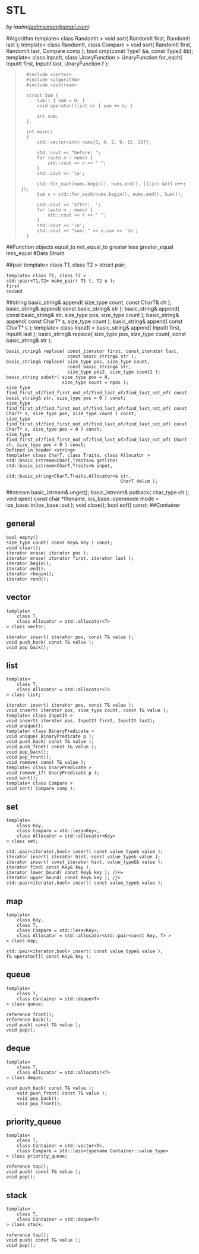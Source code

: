 STL
=======
*by iaalm(iaalmsimon@gmail.com)*

#Algorithm
    template< class RandomIt >
    void sort( RandomIt first, RandomIt last );
    template< class RandomIt, class Compare >
    void sort( RandomIt first, RandomIt last, Compare comp );
    bool cmp(const Type1 &a, const Type2 &b);
    template< class InputIt, class UnaryFunction >
    UnaryFunction for_each( InputIt first, InputIt last, UnaryFunction f );
>       #include <vector>
>       #include <algorithm>
>       #include <iostream>
>        
>       struct Sum {
>           Sum() { sum = 0; }
>           void operator()(int n) { sum += n; }
>        
>           int sum;
>       };
>        
>       int main()
>       {
>           std::vector<int> nums{3, 4, 2, 9, 15, 267};
>        
>           std::cout << "before: ";
>           for (auto n : nums) {
>               std::cout << n << " ";
>           }
>           std::cout << '\n';
>        
>           std::for_each(nums.begin(), nums.end(), [](int &n){ n++; });
>           Sum s = std::for_each(nums.begin(), nums.end(), Sum());
>        
>           std::cout << "after:  ";
>           for (auto n : nums) {
>               std::cout << n << " ";
>           }
>           std::cout << '\n';
>           std::cout << "sum: " << s.sum << '\n';
>       }
##Function objects
    equal_to
    not_equal_to
    greater
    less
    greater_equal
    less_equal
#Data Struct

##pair
    template<
        class T1,
        class T2
    > struct pair;
    
    template< class T1, class T2 >
    std::pair<T1,T2> make_pair( T1 t, T2 u );
    first
    second

##string
    basic_string& append( size_type count, const CharT& ch );
    basic_string& append( const basic_string& str );
    basic_string& append( const basic_string& str,
                          size_type pos,
                          size_type count );
    basic_string& append( const CharT* s,
                          size_type count );
    basic_string& append( const CharT* s );
    template< class InputIt >
    basic_string& append( InputIt first, InputIt last );
    basic_string& replace( size_type pos, size_type count,
                           const basic_string& str );
    
    basic_string& replace( const_iterator first, const_iterator last,
                           const basic_string& str );
    basic_string& replace( size_type pos, size_type count,
                           const basic_string& str,
                           size_type pos2, size_type count2 );
    basic_string substr( size_type pos = 0,
                         size_type count = npos );
    size_type find_first_of/find_first_not_of/find_last_of/find_last_not_of( const basic_string& str, size_type pos = 0 ) const;
    size_type find_first_of/find_first_not_of/find_last_of/find_last_not_of( const CharT* s, size_type pos, size_type count ) const;
    size_type find_first_of/find_first_not_of/find_last_of/find_last_not_of( const CharT* s, size_type pos = 0 ) const;
    size_type find_first_of/find_first_not_of/find_last_of/find_last_not_of( CharT ch, size_type pos = 0 ) const;
    Defined in header <string>
    template< class CharT, class Traits, class Allocator >
    std::basic_istream<CharT,Traits>& getline( std::basic_istream<CharT,Traits>& input,
                                               std::basic_string<CharT,Traits,Allocator>& str,
                                               CharT delim );

##stream
    basic_istream& unget();
    basic_istream& putback( char_type ch );
    void open( const char *filename,
           ios_base::openmode mode = ios_base::in|ios_base::out );
    void close();
    bool eof() const;
##Container

general
------------
    bool empty()
    size_type count( const Key& key ) const;
    void clear();
    iterator erase( iterator pos );
    iterator erase( iterator first, iterator last );
    iterator begin();
    iterator end();
    iterator rbegin();
    iterator rend();


vector
-------
    template<
        class T,
        class Allocator = std::allocator<T>
    > class vector;
    
    iterator insert( iterator pos, const T& value );
    void push_back( const T& value );
    void pop_back();

list
-------
    template<
        class T,
        class Allocator = std::allocator<T>
    > class list;
    
    iterator insert( iterator pos, const T& value );
    void insert( iterator pos, size_type count, const T& value );
    template< class InputIt >
    void insert( iterator pos, InputIt first, InputIt last);
    void unique();
    template< class BinaryPredicate >
    void unique( BinaryPredicate p );
    void push_back( const T& value );
    void push_front( const T& value );
    void pop_back();
    void pop_front();
    void remove( const T& value );
    template< class UnaryPredicate >
    void remove_if( UnaryPredicate p );
    void sort();	
    template< class Compare > 
    void sort( Compare comp );
    
set
-------
    template<
        class Key,
        class Compare = std::less<Key>,
        class Allocator = std::allocator<Key>
    > class set;
    
    std::pair<iterator,bool> insert( const value_type& value );
    iterator insert( iterator hint, const value_type& value );
    iterator insert( const_iterator hint, value_type&& value );
    iterator find( const Key& key );
    iterator lower_bound( const Key& key ); //<=
    iterator upper_bound( const Key& key ); //>
    std::pair<iterator,bool> insert( const value_type& value );

map
--------
    template<
        class Key,
        class T,
        class Compare = std::less<Key>,
        class Allocator = std::allocator<std::pair<const Key, T> >
    > class map;
    
    std::pair<iterator,bool> insert( const value_type& value );
    T& operator[]( const Key& key );
    

queue
--------
    template<
        class T,
        class Container = std::deque<T>
    > class queue;
    
    reference front();
    reference back();
    void push( const T& value );
    void pop();
    
deque
--------------
    template<
        class T,
        class Allocator = std::allocator<T>
    > class deque;
    
    void push_back( const T& value );
        void push_front( const T& value );
        void pop_back();
        void pop_front();

priority_queue
--------------
    template<
        class T,
        class Container = std::vector<T>,
        class Compare = std::less<typename Container::value_type>
    > class priority_queue;
    
    reference top();
    void push( const T& value );
    void pop();

stack
--------
    template<
        class T,
        class Container = std::deque<T>
    > class stack;
    
    reference top();
    void push( const T& value );
    void pop();